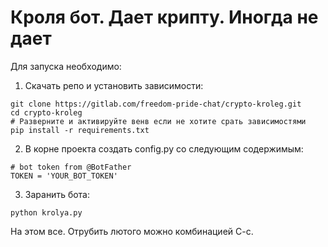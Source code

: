 # Кроля бот. Дает крипту. Иногда не дает

Для запуска необходимо:
1. Скачать репо и установить зависимости:
```
git clone https://gitlab.com/freedom-pride-chat/crypto-kroleg.git
cd crypto-kroleg
# Разверните и активируйте венв если не хотите срать зависимостями
pip install -r requirements.txt
```
2. В корне проекта создать config.py со следующим содержимым:
```
# bot token from @BotFather
TOKEN = 'YOUR_BOT_TOKEN'
```
3. Заранить бота:
```
python krolya.py
```

На этом все. Отрубить лютого можно комбинацией C-c.
